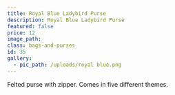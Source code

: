 ```yaml
---
title: Royal Blue Ladybird Purse
description: Royal Blue Ladybird Purse
featured: false
price: 12
image_path:
class: bags-and-purses
id: 35
gallery:
  - pic_path: /uploads/royal blue.png
---
```



Felted purse with zipper. Comes in five different themes.
